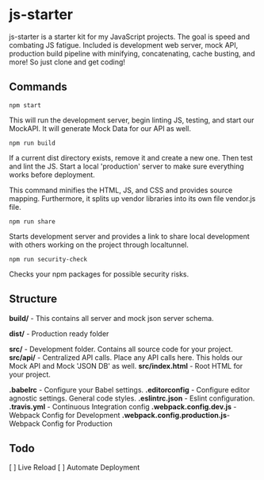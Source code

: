 **js-starter**
==============

js-starter is a starter kit for my JavaScript projects. The goal is speed and combating JS fatigue. Included is development web server, mock API, production build pipeline with minifying, concatenating, cache busting, and more! So just clone and get coding!

Commands
-------

    npm start

This will run the development server, begin linting JS, testing, and start our MockAPI. It will generate Mock Data for our API as well.

    npm run build
If a current dist directory exists, remove it and create a new one. Then test and lint the JS. Start a local 'production' server to make sure everything works before deployment.

This command minifies the HTML, JS, and CSS and provides source mapping. Furthermore, it splits up vendor libraries into its own file vendor.js file.

    npm run share
Starts development server and provides a link to share local development with others working on the project through localtunnel.

    npm run security-check
Checks your npm packages for possible security risks.

## Structure ##
**build/** - This contains all server and mock json server schema.

**dist/** - Production ready folder

**src/** - Development folder. Contains all source code for your project.
**src/api/** - Centralized API calls. Place any API calls here. This holds our Mock API and Mock 'JSON DB' as well.
**src/index.html** - Root HTML for your project.

**.babelrc** - Configure your Babel settings.
**.editorconfig** - Configure editor agnostic settings. General code styles.
**.eslintrc.json** -  Eslint configuration.
**.travis.yml** - Continuous Integration config
**.webpack.config.dev.js** - Webpack Config for Development
**.webpack.config.production.js**- Webpack Config for Production

## Todo ##
[ ] Live Reload
[ ] Automate Deployment
